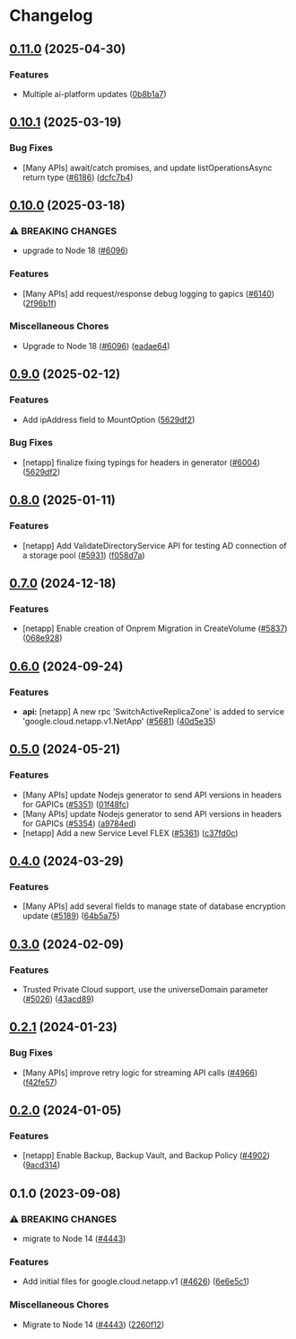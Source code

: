 # Changelog

## [0.11.0](https://github.com/googleapis/google-cloud-node/compare/netapp-v0.10.1...netapp-v0.11.0) (2025-04-30)


### Features

* Multiple ai-platform updates ([0b8b1a7](https://github.com/googleapis/google-cloud-node/commit/0b8b1a75f33bdf94000321d239834b9b10757862))

## [0.10.1](https://github.com/googleapis/google-cloud-node/compare/netapp-v0.10.0...netapp-v0.10.1) (2025-03-19)


### Bug Fixes

* [Many APIs] await/catch promises, and update listOperationsAsync return type ([#6186](https://github.com/googleapis/google-cloud-node/issues/6186)) ([dcfc7b4](https://github.com/googleapis/google-cloud-node/commit/dcfc7b492a2ac3fb86b93ae1375bac1c5153d049))

## [0.10.0](https://github.com/googleapis/google-cloud-node/compare/netapp-v0.9.0...netapp-v0.10.0) (2025-03-18)


### ⚠ BREAKING CHANGES

* upgrade to Node 18 ([#6096](https://github.com/googleapis/google-cloud-node/issues/6096))

### Features

* [Many APIs] add request/response debug logging to gapics ([#6140](https://github.com/googleapis/google-cloud-node/issues/6140)) ([2f96b1f](https://github.com/googleapis/google-cloud-node/commit/2f96b1f95dd6b7cb89871b56e5ea5aadf5454292))


### Miscellaneous Chores

* Upgrade to Node 18 ([#6096](https://github.com/googleapis/google-cloud-node/issues/6096)) ([eadae64](https://github.com/googleapis/google-cloud-node/commit/eadae64d54e07aa2c65097ea52e65008d4e87436))

## [0.9.0](https://github.com/googleapis/google-cloud-node/compare/netapp-v0.8.0...netapp-v0.9.0) (2025-02-12)


### Features

* Add ipAddress field to MountOption ([5629df2](https://github.com/googleapis/google-cloud-node/commit/5629df231ec948804c4a9c80f43ad4f146e6dcdf))


### Bug Fixes

* [netapp] finalize fixing typings for headers in generator ([#6004](https://github.com/googleapis/google-cloud-node/issues/6004)) ([5629df2](https://github.com/googleapis/google-cloud-node/commit/5629df231ec948804c4a9c80f43ad4f146e6dcdf))

## [0.8.0](https://github.com/googleapis/google-cloud-node/compare/netapp-v0.7.0...netapp-v0.8.0) (2025-01-11)


### Features

* [netapp] Add ValidateDirectoryService API for testing AD connection of a storage pool ([#5931](https://github.com/googleapis/google-cloud-node/issues/5931)) ([f058d7a](https://github.com/googleapis/google-cloud-node/commit/f058d7a475402e52f8e8d5d4f838d9423f33ffb4))

## [0.7.0](https://github.com/googleapis/google-cloud-node/compare/netapp-v0.6.0...netapp-v0.7.0) (2024-12-18)


### Features

* [netapp] Enable creation of Onprem Migration in CreateVolume ([#5837](https://github.com/googleapis/google-cloud-node/issues/5837)) ([068e928](https://github.com/googleapis/google-cloud-node/commit/068e9283c3d6066575a59a0a78c9eee96a67a5c0))

## [0.6.0](https://github.com/googleapis/google-cloud-node/compare/netapp-v0.5.0...netapp-v0.6.0) (2024-09-24)


### Features

* **api:** [netapp] A new rpc 'SwitchActiveReplicaZone' is added to service 'google.cloud.netapp.v1.NetApp' ([#5681](https://github.com/googleapis/google-cloud-node/issues/5681)) ([40d5e35](https://github.com/googleapis/google-cloud-node/commit/40d5e35165672a557513e66505fa2c6c521b45e9))

## [0.5.0](https://github.com/googleapis/google-cloud-node/compare/netapp-v0.4.0...netapp-v0.5.0) (2024-05-21)


### Features

* [Many APIs] update Nodejs generator to send API versions in headers for GAPICs ([#5351](https://github.com/googleapis/google-cloud-node/issues/5351)) ([01f48fc](https://github.com/googleapis/google-cloud-node/commit/01f48fce63ec4ddf801d59ee2b8c0db9f6fb8372))
* [Many APIs] update Nodejs generator to send API versions in headers for GAPICs ([#5354](https://github.com/googleapis/google-cloud-node/issues/5354)) ([a9784ed](https://github.com/googleapis/google-cloud-node/commit/a9784ed3db6ee96d171762308bbbcd57390b6866))
* [netapp] Add a new Service Level FLEX ([#5361](https://github.com/googleapis/google-cloud-node/issues/5361)) ([c37fd0c](https://github.com/googleapis/google-cloud-node/commit/c37fd0c23cdb722456068b1110b844ca760479c5))

## [0.4.0](https://github.com/googleapis/google-cloud-node/compare/netapp-v0.3.0...netapp-v0.4.0) (2024-03-29)


### Features

* [Many APIs] add several fields to manage state of database encryption update ([#5189](https://github.com/googleapis/google-cloud-node/issues/5189)) ([64b5a75](https://github.com/googleapis/google-cloud-node/commit/64b5a759caa979837199086c2d546a565ad2b3b1))

## [0.3.0](https://github.com/googleapis/google-cloud-node/compare/netapp-v0.2.1...netapp-v0.3.0) (2024-02-09)


### Features

* Trusted Private Cloud support, use the universeDomain parameter  ([#5026](https://github.com/googleapis/google-cloud-node/issues/5026)) ([43acd89](https://github.com/googleapis/google-cloud-node/commit/43acd893e6c428f219d62f0c4264e4db78b99f99))

## [0.2.1](https://github.com/googleapis/google-cloud-node/compare/netapp-v0.2.0...netapp-v0.2.1) (2024-01-23)


### Bug Fixes

* [Many APIs] improve retry logic for streaming API calls ([#4966](https://github.com/googleapis/google-cloud-node/issues/4966)) ([f42fe57](https://github.com/googleapis/google-cloud-node/commit/f42fe5790785ad2d45e7e317f7326719bf3f51bb))

## [0.2.0](https://github.com/googleapis/google-cloud-node/compare/netapp-v0.1.0...netapp-v0.2.0) (2024-01-05)


### Features

* [netapp] Enable Backup, Backup Vault, and Backup Policy ([#4902](https://github.com/googleapis/google-cloud-node/issues/4902)) ([9acd314](https://github.com/googleapis/google-cloud-node/commit/9acd314c35e778b3fb54675dbacadd76f699eaf7))

## 0.1.0 (2023-09-08)


### ⚠ BREAKING CHANGES

* migrate to Node 14 ([#4443](https://github.com/googleapis/google-cloud-node/issues/4443))

### Features

* Add initial files for google.cloud.netapp.v1 ([#4626](https://github.com/googleapis/google-cloud-node/issues/4626)) ([6e6e5c1](https://github.com/googleapis/google-cloud-node/commit/6e6e5c1e519e801c41a4b6febe2eeea82174c6d3))


### Miscellaneous Chores

* Migrate to Node 14 ([#4443](https://github.com/googleapis/google-cloud-node/issues/4443)) ([2260f12](https://github.com/googleapis/google-cloud-node/commit/2260f12543d171bda95345e53475f5f0fdc45770))
